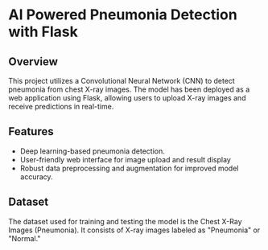 # AI Powered Pneumonia Detection with Flask
## Overview

This project utilizes a Convolutional Neural Network (CNN) to detect pneumonia from chest X-ray images. The model has been deployed as a web application using Flask, allowing users to upload X-ray images and receive predictions in real-time.

## Features

- Deep learning-based pneumonia detection.
- User-friendly web interface for image upload and result display
- Robust data preprocessing and augmentation for improved model accuracy.

## Dataset

The dataset used for training and testing the model is the Chest X-Ray Images (Pneumonia). It consists of X-ray images labeled as "Pneumonia" or "Normal."





